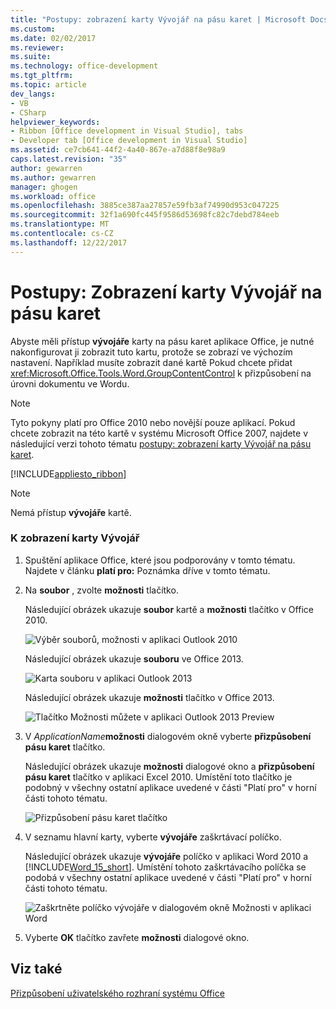 ```yaml
---
title: "Postupy: zobrazení karty Vývojář na pásu karet | Microsoft Docs"
ms.custom: 
ms.date: 02/02/2017
ms.reviewer: 
ms.suite: 
ms.technology: office-development
ms.tgt_pltfrm: 
ms.topic: article
dev_langs:
- VB
- CSharp
helpviewer_keywords:
- Ribbon [Office development in Visual Studio], tabs
- Developer tab [Office development in Visual Studio]
ms.assetid: ce7cb641-44f2-4a40-867e-a7d88f8e98a9
caps.latest.revision: "35"
author: gewarren
ms.author: gewarren
manager: ghogen
ms.workload: office
ms.openlocfilehash: 3885ce387aa27857e59fb3af74990d953c047225
ms.sourcegitcommit: 32f1a690fc445f9586d53698fc82c7debd784eeb
ms.translationtype: MT
ms.contentlocale: cs-CZ
ms.lasthandoff: 12/22/2017
---
```

# <a name="how-to-show-the-developer-tab-on-the-ribbon"></a>Postupy: Zobrazení karty Vývojář na pásu karet
  Abyste měli přístup **vývojáře** karty na pásu karet aplikace Office, je nutné nakonfigurovat ji zobrazit tuto kartu, protože se zobrazí ve výchozím nastavení. Například musíte zobrazit dané kartě Pokud chcete přidat <xref:Microsoft.Office.Tools.Word.GroupContentControl> k přizpůsobení na úrovni dokumentu ve Wordu.  
  
> [!NOTE]  
>  Tyto pokyny platí pro Office 2010 nebo novější pouze aplikací. Pokud chcete zobrazit na této kartě v systému Microsoft Office 2007, najdete v následující verzi tohoto tématu [postupy: zobrazení karty Vývojář na pásu karet](http://msdn.microsoft.com/library/bb608625(v=vs.90).aspx).  
  
 [!INCLUDE[appliesto_ribbon](../vsto/includes/appliesto-ribbon-md.md)]  
  
> [!NOTE]  
>  Nemá přístup **vývojáře** kartě.  
  
### <a name="to-show-the-developer-tab"></a>K zobrazení karty Vývojář  
  
1.  Spuštění aplikace Office, které jsou podporovány v tomto tématu. Najdete v článku **platí pro:** Poznámka dříve v tomto tématu.  
  
2.  Na **soubor** , zvolte **možnosti** tlačítko.  
  
     Následující obrázek ukazuje **soubor** kartě a **možnosti** tlačítko v Office 2010.  
  
     ![Výběr souborů, možnosti v aplikaci Outlook 2010](../vsto/media/vsto-office-file-tab.png "vyberete soubor, možnosti v aplikaci Outlook 2010")  
  
     Následující obrázek ukazuje **souboru** ve Office 2013.  
  
     ![Karta souboru v aplikaci Outlook 2013](../vsto/media/vsto-office2013-filetab.png "karta soubor v aplikaci Outlook 2013")  
  
     Následující obrázek ukazuje **možnosti** tlačítko v Office 2013.  
  
     ![Tlačítko Možnosti můžete v aplikaci Outlook 2013 Preview](../vsto/media/vsto-office2013-optionsbutton.png "možnosti tlačítko v aplikaci Outlook 2013 Preview")  
  
3.  V *ApplicationName***možnosti** dialogovém okně vyberte **přizpůsobení pásu karet** tlačítko.  
  
     Následující obrázek ukazuje **možnosti** dialogové okno a **přizpůsobení pásu karet** tlačítko v aplikaci Excel 2010. Umístění toto tlačítko je podobný v všechny ostatní aplikace uvedené v části "Platí pro" v horní části tohoto tématu.  
  
     ![Přizpůsobení pásu karet tlačítko](../vsto/media/vsto-office2010-customizeribbonbutton.png "The přizpůsobení pásu karet tlačítko")  
  
4.  V seznamu hlavní karty, vyberte **vývojáře** zaškrtávací políčko.  
  
     Následující obrázek ukazuje **vývojáře** políčko v aplikaci Word 2010 a [!INCLUDE[Word_15_short](../vsto/includes/word-15-short-md.md)]. Umístění tohoto zaškrtávacího políčka se podobá v všechny ostatní aplikace uvedené v části "Platí pro" v horní části tohoto tématu.  
  
     ![Zaškrtněte políčko vývojáře v dialogovém okně Možnosti v aplikaci Word](../vsto/media/vsto-office2010-developercheckbox.png "Developer zaškrtněte políčko v dialogovém okně Možnosti v aplikaci Word")  
  
5.  Vyberte **OK** tlačítko zavřete **možnosti** dialogové okno.  
  
## <a name="see-also"></a>Viz také  
 [Přizpůsobení uživatelského rozhraní systému Office](../vsto/office-ui-customization.md)  
  
  